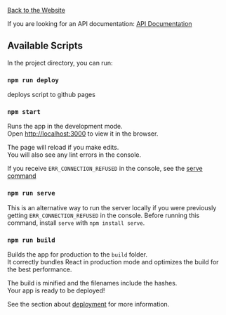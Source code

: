 [Back to the Website](https://audible-tools.github.io/)

If you are looking for an API documentation: [API Documentation](https://github.com/audible-tools/Api-Documentation)

## Available Scripts

In the project directory, you can run:

### `npm run deploy`
deploys script to github pages


### `npm start`

Runs the app in the development mode.<br />
Open [http://localhost:3000](http://localhost:3000) to view it in the browser.

The page will reload if you make edits.<br />
You will also see any lint errors in the console.

If you receive `ERR_CONNECTION_REFUSED` in the console, see the [serve command](#npm-run-serve)

### `npm run serve`

This is an alternative way to run the server locally if you were previously getting `ERR_CONNECTION_REFUSED` in the console. Before running this command, install `serve` with `npm install serve`.

### `npm run build`

Builds the app for production to the `build` folder.<br />
It correctly bundles React in production mode and optimizes the build for the best performance.

The build is minified and the filenames include the hashes.<br />
Your app is ready to be deployed!

See the section about [deployment](https://facebook.github.io/create-react-app/docs/deployment) for more information.
